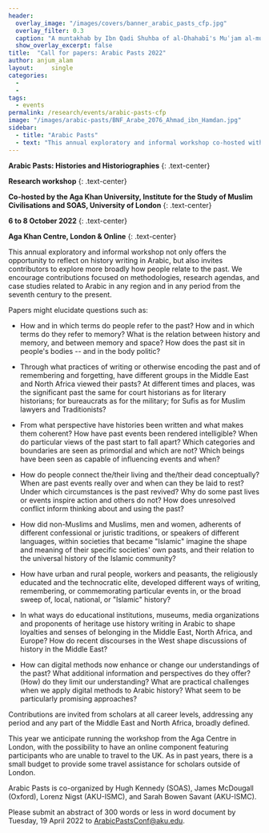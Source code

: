 ```yaml
---
header:
  overlay_image: "/images/covers/banner_arabic_pasts_cfp.jpg"
  overlay_filter: 0.3
  caption: "A muntakhab by Ibn Qadi Shuhba of al-Dhahabī's Muʿjam al-mukhtass. ([Bibliothèque Nationale de France, ms Arabe 2076](https://gallica.bnf.fr/ark:/12148/btv1b11001648r/f10.item.r=arabe%20dhahabi.zoom))" 
  show_overlay_excerpt: false  
title:	"Call for papers: Arabic Pasts 2022"		
author: anjum_alam
layout:		single
categories:
  - 
  - 
tags:
  - events
permalink: /research/events/arabic-pasts-cfp
image: "/images/arabic-pasts/BNF_Arabe_2076_Ahmad_ibn_Hamdan.jpg"
sidebar:
  - title: "Arabic Pasts"
  - text: "This annual exploratory and informal workshop co-hosted with SOAS University and the University of Oxford offers the opportunity to reflect on history writing in Arabic. For more, see the [Arabic Pasts page](/research/events/arabic-pasts)."
---
```


**Arabic Pasts: Histories and Historiographies** 
{: .text-center}

**Research workshop**
{: .text-center}

**Co-hosted by the Aga Khan University, Institute for the Study of Muslim Civilisations and SOAS, University of London**
{: .text-center}

**6 to 8 October 2022**
{: .text-center}

**Aga Khan Centre, London & Online**
{: .text-center}

This annual exploratory and informal workshop not only offers the opportunity to reflect on history writing in Arabic, but also invites contributors to explore more broadly how people relate to the past. We encourage contributions focused on methodologies, research agendas, and case studies related to Arabic in any region and in any period from the seventh century to the present.

Papers might elucidate questions such as:

* How and in which terms do people refer to the past? How and in which terms do they refer to memory? What is the relation between history and memory, and between memory and space? How does the past sit in people's bodies -- and in the body politic?

* Through what practices of writing or otherwise encoding the past and of remembering and forgetting, have different groups in the Middle East and North Africa viewed their pasts? At different times and places, was the significant past the same for court historians as for literary historians; for bureaucrats as for the military; for Sufis as for Muslim lawyers and Traditionists?

* From what perspective have histories been written and what makes them coherent? How have past events been rendered intelligible? When do particular views of the past start to fall apart? Which categories and boundaries are seen as primordial and which are not? Which beings have been seen as capable of influencing events and when?

* How do people connect the/their living and the/their dead conceptually? When are past events really over and when can they be laid to rest? Under which circumstances is the past revived? Why do some past lives or events inspire action and others do not? How does unresolved conflict inform thinking about and using the past?

* How did non-Muslims and Muslims, men and women, adherents of different confessional or juristic traditions, or speakers of different languages, within societies that became "Islamic" imagine the shape and meaning of their specific societies' own pasts, and their relation to the universal history of the Islamic community?

* How have urban and rural people, workers and peasants, the religiously educated and the technocratic elite, developed different ways of writing, remembering, or commemorating particular events in, or the broad sweep of, local, national, or "Islamic" history?

* In what ways do educational institutions, museums, media organizations and proponents of heritage use history writing in Arabic to shape loyalties and senses of belonging in the Middle East, North Africa, and Europe? How do recent discourses in the West shape discussions of history in the Middle East?
 
* How can digital methods now enhance or change our understandings of the past? What additional information and perspectives do they offer? (How) do they limit our understanding? What are practical challenges when we apply digital methods to Arabic history? What seem to be particularly promising approaches?

Contributions are invited from scholars at all career levels, addressing any period and any part of the Middle East and North Africa, broadly defined.

This year we anticipate running the workshop from the Aga Centre in London, with the possibility to have an online component featuring participants who are unable to travel to the UK. As in past years, there is a small budget to provide some travel assistance for scholars outside of London.

Arabic Pasts is co-organized by Hugh Kennedy (SOAS), James McDougall (Oxford), Lorenz Nigst (AKU-ISMC), and Sarah Bowen Savant (AKU-ISMC).

Please submit an abstract of 300 words or less in word document by Tuesday, 19 April 2022 to <ArabicPastsConf@aku.edu>.
